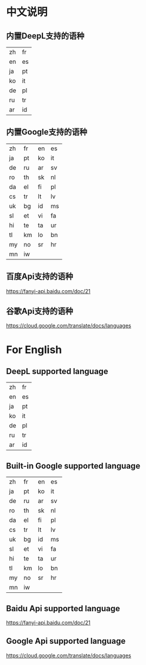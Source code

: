 # 中文说明

## 内置DeepL支持的语种
|   |  |
| -- | -- |
| zh | fr |
| en | es |
| ja | pt |
| ko | it |
| de | pl |
| ru | tr |
| ar | id |

## 内置Google支持的语种
|   |  |  |  |
| -- | -- | -- | -- |
| zh | fr | en | es |
| ja | pt | ko | it |
| de | ru | ar | sv |
| ro | th | sk | nl |
| da | el | fi | pl |
| cs | tr | lt | lv |
| uk | bg | id | ms |
| sl | et | vi | fa |
| hi | te | ta | ur |
| tl | km | lo | bn |
| my | no | sr | hr |
| mn | iw |

## 百度Api支持的语种
https://fanyi-api.baidu.com/doc/21

## 谷歌Api支持的语种
https://cloud.google.com/translate/docs/languages


# For English

## DeepL supported language
|   |  |
| -- | -- |
| zh | fr |
| en | es |
| ja | pt |
| ko | it |
| de | pl |
| ru | tr |
| ar | id |

## Built-in Google supported language
|   |  |  |  |
| -- | -- | -- | -- |
| zh | fr | en | es |
| ja | pt | ko | it |
| de | ru | ar | sv |
| ro | th | sk | nl |
| da | el | fi | pl |
| cs | tr | lt | lv |
| uk | bg | id | ms |
| sl | et | vi | fa |
| hi | te | ta | ur |
| tl | km | lo | bn |
| my | no | sr | hr |
| mn | iw |

## Baidu Api supported language
https://fanyi-api.baidu.com/doc/21

## Google Api supported language
https://cloud.google.com/translate/docs/languages

